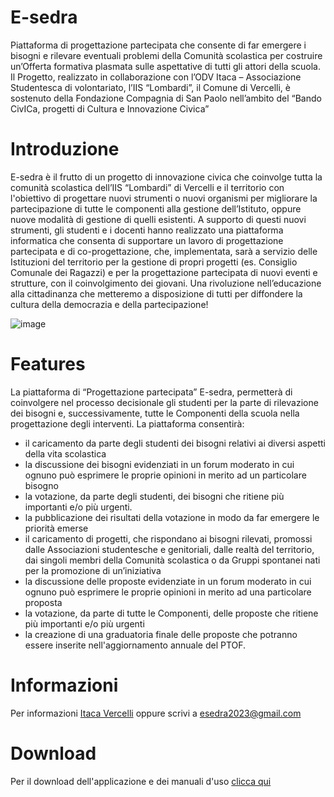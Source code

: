 # E-sedra
Piattaforma di progettazione partecipata che consente di far emergere i bisogni e rilevare eventuali problemi della Comunità scolastica per costruire un’Offerta formativa plasmata sulle aspettative di tutti gli attori della scuola.
Il Progetto, realizzato in collaborazione con l’ODV Itaca – Associazione Studentesca di volontariato, l’IIS “Lombardi”, il Comune di Vercelli, è sostenuto della Fondazione Compagnia di San Paolo nell’ambito del “Bando CivICa, progetti di Cultura e Innovazione Civica”

# Introduzione
E-sedra è il frutto di un progetto di innovazione civica che coinvolge tutta la comunità scolastica dell’IIS “Lombardi” di Vercelli e il territorio con l'obiettivo di progettare nuovi strumenti o nuovi organismi per migliorare la partecipazione di tutte le componenti alla gestione dell’Istituto, oppure nuove modalità di gestione di quelli esistenti.
A supporto di questi nuovi strumenti, gli studenti e i docenti hanno realizzato una piattaforma informatica che consenta di supportare un lavoro di progettazione partecipata e di co-progettazione, che, implementata, sarà a servizio delle Istituzioni del territorio per la gestione di propri progetti (es. Consiglio Comunale dei Ragazzi) e per la progettazione partecipata di nuovi eventi e strutture, con il coinvolgimento dei giovani.
Una rivoluzione nell’educazione alla cittadinanza che metteremo a disposizione di tutti per diffondere la cultura della democrazia e della partecipazione!

![image](https://github.com/Esedra2023/Esedra/assets/133657626/454523d0-f5da-44b6-8f1d-522f00b02216)

# Features
La piattaforma di “Progettazione partecipata” E-sedra, permetterà di coinvolgere nel processo decisionale gli studenti per la parte di rilevazione dei bisogni e, successivamente, tutte le Componenti della scuola nella progettazione degli interventi.
La piattaforma consentirà:
- il caricamento da parte degli studenti dei bisogni relativi ai diversi aspetti della vita scolastica
- la discussione dei bisogni evidenziati in un forum moderato in cui ognuno può esprimere le proprie opinioni in merito ad un particolare bisogno
- la votazione, da parte degli studenti, dei bisogni che ritiene più importanti e/o più urgenti. 
- la pubblicazione dei risultati della votazione in modo da far emergere le priorità emerse
- il caricamento di progetti, che rispondano ai bisogni rilevati, promossi dalle Associazioni studentesche e genitoriali, dalle realtà del territorio, dai singoli    membri della Comunità scolastica o da Gruppi spontanei nati per la promozione di un’iniziativa
- la discussione delle proposte evidenziate in un forum moderato in cui ognuno può esprimere le proprie opinioni in merito ad una particolare proposta
- la votazione, da parte di tutte le Componenti, delle proposte che ritiene più importanti e/o più urgenti
- la creazione di una graduatoria finale delle proposte che potranno essere inserite nell'aggiornamento annuale del PTOF.

# Informazioni
Per informazioni [Itaca Vercelli](https://www.itacavercelli.it/omnicrazia/) oppure scrivi a esedra2023@gmail.com
# Download
Per il download dell'applicazione e dei manuali d'uso [clicca qui](https://www.itacavercelli.it/omnicrazia/)
